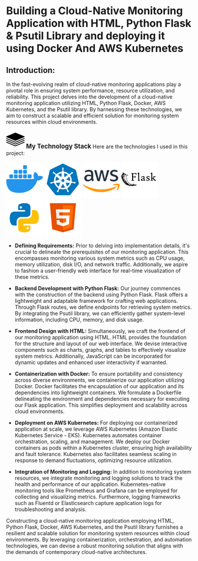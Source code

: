 # Building a Cloud-Native Monitoring Application with HTML, Python Flask & Psutil Library and deploying it using Docker And AWS Kubernetes
## Introduction:
In the fast-evolving realm of cloud-native monitoring applications play a pivotal role in ensuring system performance, resource utilization, and reliability. This project delves into the development of a cloud-native monitoring application utilizing HTML, Python Flask, Docker, AWS Kubernetes, and the Psutil library. By harnessing these technologies, we aim to construct a scalable and efficient solution for monitoring system resources within cloud environments.

<img src="Images/icons8-tech-stack-100.png" width="50" height="50"> <span style="font-size: larger;">**My Technology Stack**</span>
Here are the technologies I used in this project:

<img src="Images/icons8-docker-logo-144.png" width="100" height="100">
<img src="Images/icons8-kubernetes-144.png" width="100" height="100">
<img src="Images/icons8-aws-logo-144.png" width="100" height="100">
<img src="Images/icons8-flask-100.png" width="100" height="100">
<img src="Images/icons8-python-144.png" width="100" height="100">
<img src="Images/icons8-html-logo-144.png" width="100" height="100">

- **Defining Requirements:**
Prior to delving into implementation details, it's crucial to delineate the prerequisites of our monitoring application. This encompasses monitoring various system metrics such as CPU usage, memory utilization, disk I/O, and network traffic. Additionally, we aspire to fashion a user-friendly web interface for real-time visualization of these metrics.

- **Backend Development with Python Flask:**
Our journey commences with the construction of the backend using Python Flask. Flask offers a lightweight and adaptable framework for crafting web applications. Through Flask routes, we define endpoints for retrieving system metrics. By integrating the Psutil library, we can efficiently gather system-level information, including CPU, memory, and disk usage.

- **Frontend Design with HTML:**
Simultaneously, we craft the frontend of our monitoring application using HTML. HTML provides the foundation for the structure and layout of our web interface. We devise interactive components such as charts, graphs, and tables to effectively visualize system metrics. Additionally, JavaScript can be incorporated for dynamic updates and enhanced user interactivity if warranted.

- **Containerization with Docker:**
To ensure portability and consistency across diverse environments, we containerize our application utilizing Docker. Docker facilitates the encapsulation of our application and its dependencies into lightweight containers. We formulate a Dockerfile delineating the environment and dependencies necessary for executing our Flask application. This simplifies deployment and scalability across cloud environments.

- **Deployment on AWS Kubernetes:**
For deploying our containerized application at scale, we leverage AWS Kubernetes (Amazon Elastic Kubernetes Service - EKS). Kubernetes automates container orchestration, scaling, and management. We deploy our Docker containers as pods within a Kubernetes cluster, ensuring high availability and fault tolerance. Kubernetes also facilitates seamless scaling in response to demand fluctuations, optimizing resource utilization.

- **Integration of Monitoring and Logging:**
In addition to monitoring system resources, we integrate monitoring and logging solutions to track the health and performance of our application. Kubernetes-native monitoring tools like Prometheus and Grafana can be employed for collecting and visualizing metrics. Furthermore, logging frameworks such as Fluentd or Elasticsearch capture application logs for troubleshooting and analysis.


Constructing a cloud-native monitoring application employing HTML, Python Flask, Docker, AWS Kubernetes, and the Psutil library furnishes a resilient and scalable solution for monitoring system resources within cloud environments. By leveraging containerization, orchestration, and automation technologies, we can devise a robust monitoring solution that aligns with the demands of contemporary cloud-native architectures.
